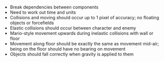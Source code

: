 - Break dependencies between components
- Need to work out time and units 
- Collisions and moving should occur up to 1 pixel of accuracy; no floating objects or forcefields
- Elastic collisions should occur between character and enemy
- Mario-style movement upwards during inelastic collisions with wall or floor
- Movement along floor should be exactly the same as movement mid-air; being on the floor should have no bearing on movement
- Objects should fall correctly when gravity is applied to them

